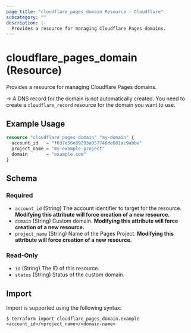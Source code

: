 ```yaml
---
page_title: "cloudflare_pages_domain Resource - Cloudflare"
subcategory: ""
description: |-
  Provides a resource for managing Cloudflare Pages domains.
---
```


# cloudflare_pages_domain (Resource)

Provides a resource for managing Cloudflare Pages domains.

-> A DNS record for the domain is not automatically created. You need to create
   a `cloudflare_record` resource for the domain you want to use.

## Example Usage

```terraform
resource "cloudflare_pages_domain" "my-domain" {
  account_id   = "f037e56e89293a057740de681ac9abbe"
  project_name = "my-example-project"
  domain       = "example.com"
}
```
<!-- schema generated by tfplugindocs -->
## Schema

### Required

- `account_id` (String) The account identifier to target for the resource. **Modifying this attribute will force creation of a new resource.**
- `domain` (String) Custom domain. **Modifying this attribute will force creation of a new resource.**
- `project_name` (String) Name of the Pages Project. **Modifying this attribute will force creation of a new resource.**

### Read-Only

- `id` (String) The ID of this resource.
- `status` (String) Status of the custom domain.

## Import

Import is supported using the following syntax:

```shell
$ terraform import cloudflare_pages_domain.example <account_id>/<project_name>/<domain-name>
```
